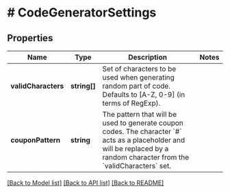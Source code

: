# # CodeGeneratorSettings

## Properties

Name | Type | Description | Notes
------------ | ------------- | ------------- | -------------
**validCharacters** | **string[]** | Set of characters to be used when generating random part of code. Defaults to [A-Z, 0-9] (in terms of RegExp). | 
**couponPattern** | **string** | The pattern that will be used to generate coupon codes. The character &#x60;#&#x60; acts as a placeholder and will be replaced by a random character from the &#x60;validCharacters&#x60; set. | 

[[Back to Model list]](../../README.md#documentation-for-models) [[Back to API list]](../../README.md#documentation-for-api-endpoints) [[Back to README]](../../README.md)


